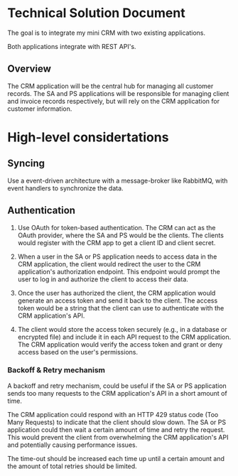 # Technical Solution Document
The goal is to integrate my mini CRM with two existing applications.

Both applications integrate with REST API's.

## Overview

The CRM application will be the central hub for managing all customer records. The SA and PS applications will be responsible for managing client and invoice records respectively, but will rely on the CRM application for customer information.

# High-level considertations

## Syncing
Use a event-driven architecture with a message-broker like RabbitMQ, with event handlers to synchronize the data.

## Authentication
1) Use OAuth for token-based authentication. The CRM can act as the OAuth provider, where the SA and PS would be the clients.
The clients would register with the CRM app to get a client ID and client secret.

2) When a user in the SA or PS application needs to access data in the CRM application, the client would redirect the user to the CRM application's authorization endpoint. This endpoint would prompt the user to log in and authorize the client to access their data.

3) Once the user has authorized the client, the CRM application would generate an access token and send it back to the client. The access token would be a string that the client can use to authenticate with the CRM application's API.

4) The client would store the access token securely (e.g., in a database or encrypted file) and include it in each API request to the CRM application. The CRM application would verify the access token and grant or deny access based on the user's permissions.


### Backoff & Retry mechanism
A backoff and retry mechanism, could be useful if the SA or PS application sends too many requests to the CRM application's API in a short amount of time.

The CRM application could respond with an HTTP 429 status code (Too Many Requests) to indicate that the client should slow down. The SA or PS application could then wait a certain amount of time  and retry the request. This would prevent the client from overwhelming the CRM application's API and potentially causing performance issues.

The time-out should be increased each time up until a certain amount and the amount of total retries should be limited.

